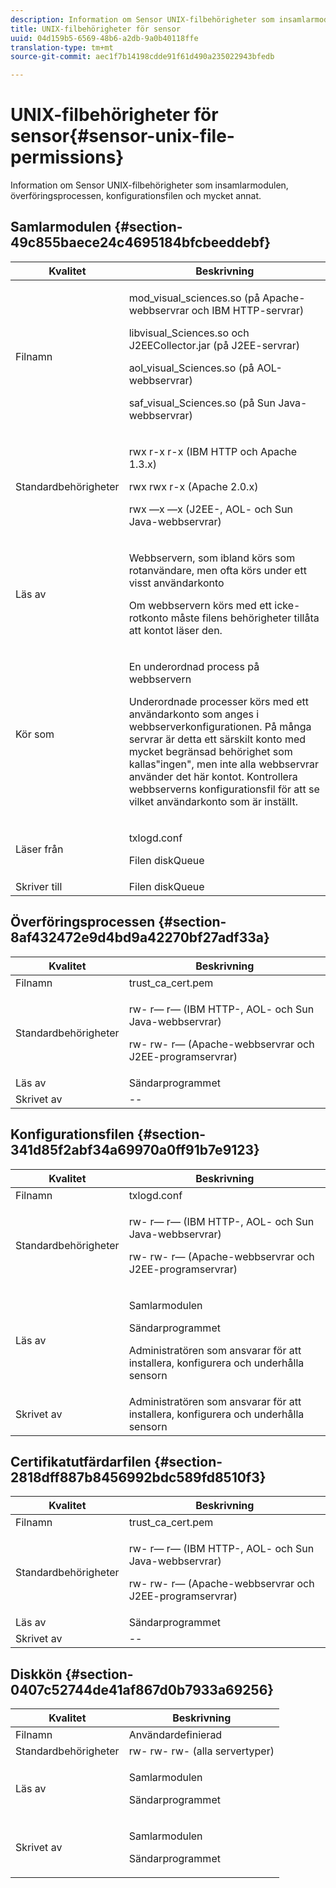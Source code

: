 ```yaml
---
description: Information om Sensor UNIX-filbehörigheter som insamlarmodulen, överföringsprocessen, konfigurationsfilen och mycket annat.
title: UNIX-filbehörigheter för sensor
uuid: 04d159b5-6569-48b6-a2db-9a0b40118ffe
translation-type: tm+mt
source-git-commit: aec1f7b14198cdde91f61d490a235022943bfedb

---
```



# UNIX-filbehörigheter för sensor{#sensor-unix-file-permissions}

Information om Sensor UNIX-filbehörigheter som insamlarmodulen, överföringsprocessen, konfigurationsfilen och mycket annat.

## Samlarmodulen {#section-49c855baece24c4695184bfcbeeddebf}

<table id="table_0B972ABD2A5342CA8A6FE80EB666298A"> 
 <thead> 
  <tr> 
   <th colname="col1" class="entry"> Kvalitet </th> 
   <th colname="col2" class="entry"> Beskrivning </th> 
  </tr>
 </thead>
 <tbody> 
  <tr> 
   <td colname="col1"> <p>Filnamn </p> </td> 
   <td colname="col2"> <p>mod_visual_sciences.so (på Apache-webbservrar och IBM HTTP-servrar) </p> <p>libvisual_Sciences.so och J2EECollector.jar (på J2EE-servrar) </p> <p>aol_visual_Sciences.so (på AOL-webbservrar) </p> <p>saf_visual_Sciences.so (på Sun Java-webbservrar) </p> </td> 
  </tr> 
  <tr> 
   <td colname="col1"> <p>Standardbehörigheter </p> </td> 
   <td colname="col2"> <p>rwx r-x r-x (IBM HTTP och Apache 1.3.x) </p> <p>rwx rwx r-x (Apache 2.0.x) </p> <p>rwx —x —x (J2EE-, AOL- och Sun Java-webbservrar) </p> </td> 
  </tr> 
  <tr> 
   <td colname="col1"> <p>Läs av </p> </td> 
   <td colname="col2"> <p>Webbservern, som ibland körs som rotanvändare, men ofta körs under ett visst användarkonto </p> <p>Om webbservern körs med ett icke-rotkonto måste filens behörigheter tillåta att kontot läser den. </p> </td> 
  </tr> 
  <tr> 
   <td colname="col1"> <p>Kör som </p> </td> 
   <td colname="col2"> <p>En underordnad process på webbservern </p> <p>Underordnade processer körs med ett användarkonto som anges i webbserverkonfigurationen. På många servrar är detta ett särskilt konto med mycket begränsad behörighet som kallas"ingen", men inte alla webbservrar använder det här kontot. Kontrollera webbserverns konfigurationsfil för att se vilket användarkonto som är inställt. </p> </td> 
  </tr> 
  <tr> 
   <td colname="col1"> <p>Läser från </p> </td> 
   <td colname="col2"> <p>txlogd.conf </p> <p>Filen diskQueue </p> </td> 
  </tr> 
  <tr> 
   <td colname="col1"> Skriver till </td> 
   <td colname="col2"> Filen diskQueue </td> 
  </tr> 
 </tbody> 
</table>

## Överföringsprocessen {#section-8af432472e9d4bd9a42270bf27adf33a}

<table id="table_3028CC9640D54016BD8CA7F9CAA34280"> 
 <thead> 
  <tr> 
   <th colname="col1" class="entry"> Kvalitet </th> 
   <th colname="col2" class="entry"> Beskrivning </th> 
  </tr>
 </thead>
 <tbody> 
  <tr> 
   <td colname="col1"> Filnamn </td> 
   <td colname="col2"> trust_ca_cert.pem </td> 
  </tr> 
  <tr> 
   <td colname="col1"> <p>Standardbehörigheter </p> </td> 
   <td colname="col2"> <p>rw- r— r— (IBM HTTP-, AOL- och Sun Java-webbservrar) </p> <p>rw- rw- r— (Apache-webbservrar och J2EE-programservrar) </p> </td> 
  </tr> 
  <tr> 
   <td colname="col1"> Läs av </td> 
   <td colname="col2"> Sändarprogrammet </td> 
  </tr> 
  <tr> 
   <td colname="col1"> Skrivet av </td> 
   <td colname="col2"> -- </td> 
  </tr> 
 </tbody> 
</table>

## Konfigurationsfilen {#section-341d85f2abf34a69970a0ff91b7e9123}

<table id="table_79AC614F5435443CB3CFB457B8375704"> 
 <thead> 
  <tr> 
   <th colname="col1" class="entry"> Kvalitet </th> 
   <th colname="col2" class="entry"> Beskrivning </th> 
  </tr>
 </thead>
 <tbody> 
  <tr> 
   <td colname="col1"> Filnamn </td> 
   <td colname="col2"> txlogd.conf </td> 
  </tr> 
  <tr> 
   <td colname="col1"> <p>Standardbehörigheter </p> </td> 
   <td colname="col2"> <p>rw- r— r— (IBM HTTP-, AOL- och Sun Java-webbservrar) </p> <p>rw- rw- r— (Apache-webbservrar och J2EE-programservrar) </p> </td> 
  </tr> 
  <tr> 
   <td colname="col1"> Läs av </td> 
   <td colname="col2"> <p>Samlarmodulen </p> <p>Sändarprogrammet </p> <p>Administratören som ansvarar för att installera, konfigurera och underhålla sensorn </p> </td> 
  </tr> 
  <tr> 
   <td colname="col1"> Skrivet av </td> 
   <td colname="col2"> Administratören som ansvarar för att installera, konfigurera och underhålla sensorn </td> 
  </tr> 
 </tbody> 
</table>

## Certifikatutfärdarfilen {#section-2818dff887b8456992bdc589fd8510f3}

<table id="table_ED8BEEEFA91245C3A6645D27B148A5A7"> 
 <thead> 
  <tr> 
   <th colname="col1" class="entry"> Kvalitet </th> 
   <th colname="col2" class="entry"> Beskrivning </th> 
  </tr>
 </thead>
 <tbody> 
  <tr> 
   <td colname="col1"> Filnamn </td> 
   <td colname="col2"> trust_ca_cert.pem </td> 
  </tr> 
  <tr> 
   <td colname="col1"> <p>Standardbehörigheter </p> </td> 
   <td colname="col2"> <p>rw- r— r— (IBM HTTP-, AOL- och Sun Java-webbservrar) </p> <p>rw- rw- r— (Apache-webbservrar och J2EE-programservrar) </p> </td> 
  </tr> 
  <tr> 
   <td colname="col1"> Läs av </td> 
   <td colname="col2"> Sändarprogrammet </td> 
  </tr> 
  <tr> 
   <td colname="col1"> Skrivet av </td> 
   <td colname="col2"> -- </td> 
  </tr> 
 </tbody> 
</table>

## Diskkön {#section-0407c52744de41af867d0b7933a69256}

<table id="table_35DB32228E7443FF90BE24AB14CBE54B"> 
 <thead> 
  <tr> 
   <th colname="col1" class="entry"> Kvalitet </th> 
   <th colname="col2" class="entry"> Beskrivning </th> 
  </tr>
 </thead>
 <tbody> 
  <tr> 
   <td colname="col1"> Filnamn </td> 
   <td colname="col2"> Användardefinierad </td> 
  </tr> 
  <tr> 
   <td colname="col1"> Standardbehörigheter </td> 
   <td colname="col2"> rw- rw- rw- (alla servertyper) </td> 
  </tr> 
  <tr> 
   <td colname="col1"> <p>Läs av </p> </td> 
   <td colname="col2"> <p>Samlarmodulen </p> <p>Sändarprogrammet </p> </td> 
  </tr> 
  <tr> 
   <td colname="col1"> <p>Skrivet av </p> </td> 
   <td colname="col2"> <p>Samlarmodulen </p> <p>Sändarprogrammet </p> </td> 
  </tr> 
 </tbody> 
</table>

